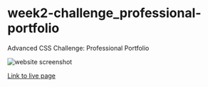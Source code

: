 # week2-challenge_professional-portfolio

Advanced CSS Challenge: Professional Portfolio

![website screenshot](.assets/jessicajernigan.github.io_week2-challenge_professional-portfolio_.png)

[Link to live page](https://jessicajernigan.github.io/week2-challenge_professional-portfolio/)